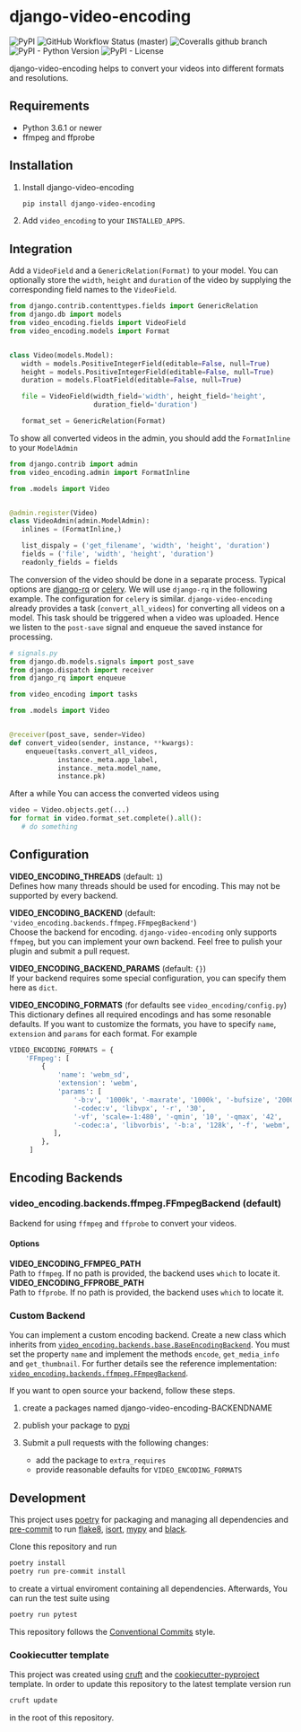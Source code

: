 # django-video-encoding

![PyPI](https://img.shields.io/pypi/v/django-video-encoding?style=flat-square)
![GitHub Workflow Status (master)](https://img.shields.io/github/workflow/status/escaped/django-video-encoding/Test%20&%20Lint/master?style=flat-square)
![Coveralls github branch](https://img.shields.io/coveralls/github/escaped/django-video-encoding/master?style=flat-square)
![PyPI - Python Version](https://img.shields.io/pypi/pyversions/django-video-encoding?style=flat-square)
![PyPI - License](https://img.shields.io/pypi/l/django-video-encoding?style=flat-square)

django-video-encoding helps to convert your videos into different formats and resolutions.

## Requirements

* Python 3.6.1 or newer
* ffmpeg and ffprobe

## Installation

1. Install django-video-encoding

   ```sh
   pip install django-video-encoding
   ```

2. Add `video_encoding` to your `INSTALLED_APPS`.

## Integration

Add a `VideoField` and a `GenericRelation(Format)` to your model.
You can optionally store the `width`, `height` and `duration` of the video
by supplying the corresponding field names to the `VideoField`.

```python
from django.contrib.contenttypes.fields import GenericRelation
from django.db import models
from video_encoding.fields import VideoField
from video_encoding.models import Format


class Video(models.Model):
   width = models.PositiveIntegerField(editable=False, null=True)
   height = models.PositiveIntegerField(editable=False, null=True)
   duration = models.FloatField(editable=False, null=True)

   file = VideoField(width_field='width', height_field='height',
                     duration_field='duration')

   format_set = GenericRelation(Format)
```

To show all converted videos in the admin, you should add the `FormatInline`
to your `ModelAdmin`

```python
from django.contrib import admin
from video_encoding.admin import FormatInline

from .models import Video


@admin.register(Video)
class VideoAdmin(admin.ModelAdmin):
   inlines = (FormatInline,)

   list_dispaly = ('get_filename', 'width', 'height', 'duration')
   fields = ('file', 'width', 'height', 'duration')
   readonly_fields = fields
```


The conversion of the video should be done in a separate process. Typical
options are [django-rq] or [celery]. We will use `django-rq` in the
following example. The configuration for `celery` is similar.
`django-video-encoding` already provides a task (`convert_all_videos`)
for converting all videos on a model.
This task should be triggered when a video was uploaded. Hence we listen to
the `post-save` signal and enqueue the saved instance for processing.

```python
# signals.py
from django.db.models.signals import post_save
from django.dispatch import receiver
from django_rq import enqueue

from video_encoding import tasks

from .models import Video


@receiver(post_save, sender=Video)
def convert_video(sender, instance, **kwargs):
    enqueue(tasks.convert_all_videos,
            instance._meta.app_label,
            instance._meta.model_name,
            instance.pk)
```

After a while You can access the converted videos using

```python
video = Video.objects.get(...)
for format in video.format_set.complete().all():
   # do something
```

[django-rq]: https://github.com/ui/django-rq
[celery]: http://www.celeryproject.org/

## Configuration

**VIDEO_ENCODING_THREADS** (default: `1`)  
Defines how many threads should be used for encoding. This may not be supported
by every backend.

**VIDEO_ENCODING_BACKEND** (default: `'video_encoding.backends.ffmpeg.FFmpegBackend'`)  
Choose the backend for encoding. `django-video-encoding`  only supports `ffmpeg`,
but you can implement your own backend. Feel free to pulish your plugin and
submit a pull request.

**VIDEO_ENCODING_BACKEND_PARAMS** (default: `{}`)  
If your backend requires some special configuration, you can specify them here
as `dict`.

**VIDEO_ENCODING_FORMATS** (for defaults see `video_encoding/config.py`)  
This dictionary defines all required encodings and has some resonable defaults.
If you want to customize the formats, you have to specify `name`,
`extension` and `params` for each format. For example

```python
VIDEO_ENCODING_FORMATS = {
    'FFmpeg': [
        {
            'name': 'webm_sd',
            'extension': 'webm',
            'params': [
                '-b:v', '1000k', '-maxrate', '1000k', '-bufsize', '2000k',
                '-codec:v', 'libvpx', '-r', '30',
                '-vf', 'scale=-1:480', '-qmin', '10', '-qmax', '42',
                '-codec:a', 'libvorbis', '-b:a', '128k', '-f', 'webm',
           ],
        },
     ]
```

## Encoding Backends

### video_encoding.backends.ffmpeg.FFmpegBackend (default)

Backend for using `ffmpeg` and `ffprobe` to convert your videos.

#### Options

**VIDEO_ENCODING_FFMPEG_PATH**  
Path to `ffmpeg`. If no path is provided, the backend uses `which` to
locate it.
**VIDEO_ENCODING_FFPROBE_PATH**  
Path to `ffprobe`. If no path is provided, the backend uses `which` to
locate it.

### Custom Backend

You can implement a custom encoding backend. Create a new class which inherits from
[`video_encoding.backends.base.BaseEncodingBackend`](video_encoding/backends/base.py).
You must set the property `name` and implement the methods `encode`, `get_media_info`
and `get_thumbnail`. For further details see the reference implementation:
[`video_encoding.backends.ffmpeg.FFmpegBackend`](video_encoding/backends/ffmpeg.py).

If you want to open source your backend, follow these steps.

1. create a packages named django-video-encoding-BACKENDNAME
2. publish your package to [pypi]
3. Submit a pull requests with the following changes:

   * add the package to `extra_requires`
   * provide reasonable defaults for `VIDEO_ENCODING_FORMATS`

[pypi]: https://pypi.python.org/pypi

## Development

This project uses [poetry](https://poetry.eustace.io/) for packaging and
managing all dependencies and [pre-commit](https://pre-commit.com/) to run
[flake8](http://flake8.pycqa.org/), [isort](https://pycqa.github.io/isort/),
[mypy](http://mypy-lang.org/) and [black](https://github.com/python/black).

Clone this repository and run

```bash
poetry install
poetry run pre-commit install
```

to create a virtual enviroment containing all dependencies.
Afterwards, You can run the test suite using

```bash
poetry run pytest
```

This repository follows the [Conventional Commits](https://www.conventionalcommits.org/)
style.

### Cookiecutter template

This project was created using [cruft](https://github.com/cruft/cruft) and the
[cookiecutter-pyproject](https://github.com/escaped/cookiecutter-pypackage) template.
In order to update this repository to the latest template version run

```sh
cruft update
```

in the root of this repository.
